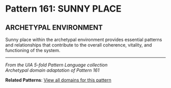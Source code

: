 # Pattern 161: SUNNY PLACE

## ARCHETYPAL ENVIRONMENT

Sunny place within the archetypal environment provides essential patterns and relationships that contribute to the overall coherence, vitality, and functioning of the system.

---

*From the UIA 5-fold Pattern Language collection*  
*Archetypal domain adaptation of Pattern 161*

**Related Patterns**: [View all domains for this pattern](../../UIA/md/T161%20SUNNY%20PLACE.md)
